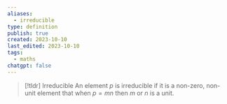 ```yaml
---
aliases:
  - irreducible
type: definition
publish: true
created: 2023-10-10
last_edited: 2023-10-10
tags:
  - maths
chatgpt: false
---
```

>[!tldr] Irreducible
>An element $p$ is irreducible if it is a non-zero, non-unit element that when $p = mn$ then $m$ or $n$ is a unit.

